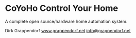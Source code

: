 CoYoHo Control Your Home
========================

A complete open source/hardware home automation system.
 
Dirk Grappendorf
www.grappendorf.net
info@grappendorf.net
